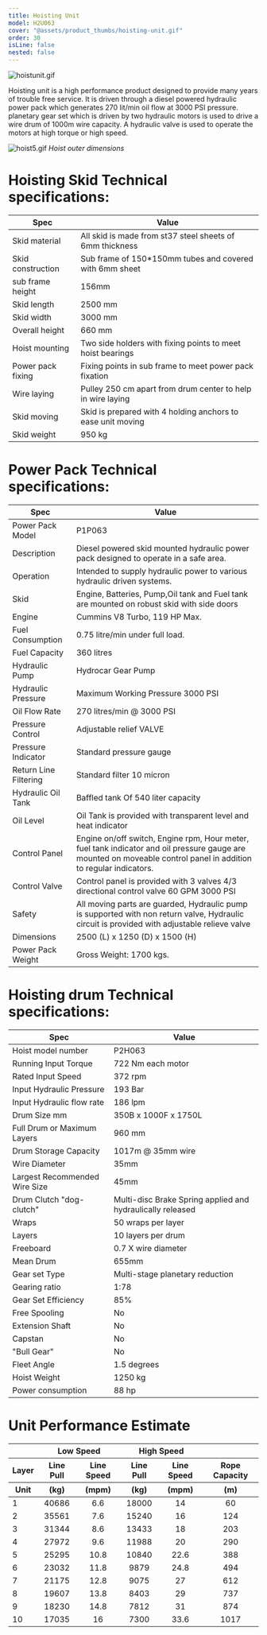 ```yaml
---
title: Hoisting Unit
model: H2U063
cover: "@assets/product_thumbs/hoisting-unit.gif"
order: 30
isLine: false
nested: false
---
```


![hoistunit.gif](@assets/article_images/hoisting-unit/hoistunit.gif)

Hoisting unit is a high performance product designed to provide many years of trouble free service. It is driven through a diesel powered hydraulic power pack which generates 270 lit/min oil flow at 3000 PSI pressure. planetary gear set which is driven by two hydraulic motors is used to drive a wire drum of 1000m wire capacity. A hydraulic valve is used to operate the motors at high torque or high speed.

![hoist5.gif](@assets/article_images/hoisting-unit/hoist5.gif)
_Hoist outer dimensions_

# Hoisting Skid Technical specifications:

| Spec              | Value                                                       |
| ----------------- | ----------------------------------------------------------- |
| Skid material     | All skid is made from st37 steel sheets of 6mm thickness    |
| Skid construction | Sub frame of 150\*150mm tubes and covered with 6mm sheet    |
| sub frame height  | 156mm                                                       |
| Skid length       | 2500 mm                                                     |
| Skid width        | 3000 mm                                                     |
| Overall height    | 660 mm                                                      |
| Hoist mounting    | Two side holders with fixing points to meet hoist bearings  |
| Power pack fixing | Fixing points in sub frame to meet power pack fixation      |
| Wire laying       | Pulley 250 cm apart from drum center to help in wire laying |
| Skid moving       | Skid is prepared with 4 holding anchors to ease unit moving |
| Skid weight       | 950 kg                                                      |

# Power Pack Technical specifications:

| Spec                  | Value                                                                                                                                                             |
| --------------------- | ----------------------------------------------------------------------------------------------------------------------------------------------------------------- |
| Power Pack Model      | P1P063                                                                                                                                                            |
| Description           | Diesel powered skid mounted hydraulic power pack designed to operate in a safe area.                                                                              |
| Operation             | Intended to supply hydraulic power to various hydraulic driven systems.                                                                                           |
| Skid                  | Engine, Batteries, Pump,Oil tank and Fuel tank are mounted on robust skid with side doors                                                                         |
| Engine                | Cummins V8 Turbo, 119 HP Max.                                                                                                                                     |
| Fuel Consumption      | 0.75 litre/min under full load.                                                                                                                                   |
| Fuel Capacity         | 360 litres                                                                                                                                                        |
| Hydraulic Pump        | Hydrocar Gear Pump                                                                                                                                                |
| Hydraulic Pressure    | Maximum Working Pressure 3000 PSI                                                                                                                                 |
| Oil Flow Rate         | 270 litres/min @ 3000 PSI                                                                                                                                         |
| Pressure Control      | Adjustable relief VALVE                                                                                                                                           |
| Pressure Indicator    | Standard pressure gauge                                                                                                                                           |
| Return Line Filtering | Standard filter 10 micron                                                                                                                                         |
| Hydraulic Oil Tank    | Baffled tank Of 540 liter capacity                                                                                                                                |
| Oil Level             | Oil Tank is provided with transparent level and heat indicator                                                                                                    |
| Control Panel         | Engine on/off switch, Engine rpm, Hour meter, fuel tank indicator and oil pressure gauge are mounted on moveable control panel in addition to regular indicators. |
| Control Valve         | Control panel is provided with 3 valves 4/3 directional control valve 60 GPM 3000 PSI                                                                             |
| Safety                | All moving parts are guarded, Hydraulic pump is supported with non return valve, Hydraulic circuit is provided with adjustable relieve valve                      |
| Dimensions            | 2500 (L) x 1250 (D) x 1500 (H)                                                                                                                                    |
| Power Pack Weight     | Gross Weight: 1700 kgs.                                                                                                                                           |

# Hoisting drum Technical specifications:

| Spec                          | Value                                                      |
| ----------------------------- | ---------------------------------------------------------- |
| Hoist model number            | P2H063                                                     |
| Running Input Torque          | 722 Nm each motor                                          |
| Rated Input Speed             | 372 rpm                                                    |
| Input Hydraulic Pressure      | 193 Bar                                                    |
| Input Hydraulic flow rate     | 186 lpm                                                    |
| Drum Size mm                  | 350B x 1000F x 1750L                                       |
| Full Drum or Maximum Layers   | 960 mm                                                     |
| Drum Storage Capacity         | 1017m @ 35mm wire                                          |
| Wire Diameter                 | 35mm                                                       |
| Largest Recommended Wire Size | 45mm                                                       |
| Drum Clutch "dog-clutch"      | Multi-disc Brake Spring applied and hydraulically released |
| Wraps                         | 50 wraps per layer                                         |
| Layers                        | 10 layers per drum                                         |
| Freeboard                     | 0.7 X wire diameter                                        |
| Mean Drum                     | 655mm                                                      |
| Gear set Type                 | Multi-stage planetary reduction                            |
| Gearing ratio                 | 1:78                                                       |
| Gear Set Efficiency           | 85%                                                        |
| Free Spooling                 | No                                                         |
| Extension Shaft               | No                                                         |
| Capstan                       | No                                                         |
| "Bull Gear"                   | No                                                         |
| Fleet Angle                   | 1.5 degrees                                                |
| Hoist Weight                  | 1250 kg                                                    |
| Power consumption             | 88 hp                                                      |

# Unit Performance Estimate

<table>
 <col>
  <colgroup span="2"></colgroup>
  <colgroup span="2"></colgroup>
<thead class="text-[1.5rem]">
	<tr>
		<th></th>
		<th colspan="2">Low Speed</th>
		<th colspan="2">High Speed</th>
		<th></th>
	</tr>
</thead>
<thead class="text-[1.5rem]">
	<tr>
		<th>Layer</th>
		<th>Line Pull</th>
		<th>Line Speed</th>
		<th>Line Pull</th>
		<th>Line Speed</th>
		<th>Rope Capacity</th>
	</tr>
</thead>
<thead class="text-[1.5rem]">
	<tr>
		<th>Unit</th>
		<th>(kg)</th>
		<th>(mpm)</th>
		<th>(kg)</th>
		<th>(mpm)</th>
		<th>(m)</th>
	</tr>
</thead>
<tbody><tr><td>1</td><td align="center">40686</td><td align="center">6.6</td><td align="center">18000</td><td align="center">14</td><td align="center">60</td></tr><tr><td>2</td><td align="center">35561</td><td align="center">7.6</td><td align="center">15240</td><td align="center">16</td><td align="center">124</td></tr><tr><td>3</td><td align="center">31344</td><td align="center">8.6</td><td align="center">13433</td><td align="center">18</td><td align="center">203</td></tr><tr><td>4</td><td align="center">27972</td><td align="center">9.6</td><td align="center">11988</td><td align="center">20</td><td align="center">290</td></tr><tr><td>5</td><td align="center">25295</td><td align="center">10.8</td><td align="center">10840</td><td align="center">22.6</td><td align="center">388</td></tr><tr><td>6</td><td align="center">23032</td><td align="center">11.8</td><td align="center">9879</td><td align="center">24.8</td><td align="center">494</td></tr><tr><td>7</td><td align="center">21175</td><td align="center">12.8</td><td align="center">9075</td><td align="center">27</td><td align="center">612</td></tr><tr><td>8</td><td align="center">19607</td><td align="center">13.8</td><td align="center">8403</td><td align="center">29</td><td align="center">737</td></tr><tr><td>9</td><td align="center">18230</td><td align="center">14.8</td><td align="center">7812</td><td align="center">31</td><td align="center">874</td></tr><tr><td>10</td><td align="center">17035</td><td align="center">16</td><td align="center">7300</td><td align="center">33.6</td><td align="center">1017</td></tr></tbody>
</table>
